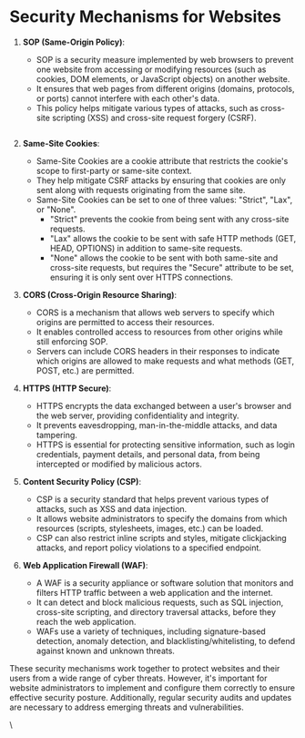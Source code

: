 # Security Mechanisms for Websites

1.  **SOP (Same-Origin Policy)**:

    * SOP is a security measure implemented by web browsers to prevent one website from accessing or modifying resources (such as cookies, DOM elements, or JavaScript objects) on another website.
    * It ensures that web pages from different origins (domains, protocols, or ports) cannot interfere with each other's data.
    * This policy helps mitigate various types of attacks, such as cross-site scripting (XSS) and cross-site request forgery (CSRF).

    <figure><img src="../../.gitbook/assets/image (3) (1) (1) (1) (1) (1).png" alt=""><figcaption></figcaption></figure>
2. **Same-Site Cookies**:
   * Same-Site Cookies are a cookie attribute that restricts the cookie's scope to first-party or same-site context.
   * They help mitigate CSRF attacks by ensuring that cookies are only sent along with requests originating from the same site.
   * Same-Site Cookies can be set to one of three values: "Strict", "Lax", or "None".
     * "Strict" prevents the cookie from being sent with any cross-site requests.
     * "Lax" allows the cookie to be sent with safe HTTP methods (GET, HEAD, OPTIONS) in addition to same-site requests.
     * "None" allows the cookie to be sent with both same-site and cross-site requests, but requires the "Secure" attribute to be set, ensuring it is only sent over HTTPS connections.
3. **CORS (Cross-Origin Resource Sharing)**:
   * CORS is a mechanism that allows web servers to specify which origins are permitted to access their resources.
   * It enables controlled access to resources from other origins while still enforcing SOP.
   * Servers can include CORS headers in their responses to indicate which origins are allowed to make requests and what methods (GET, POST, etc.) are permitted.
4. **HTTPS (HTTP Secure)**:
   * HTTPS encrypts the data exchanged between a user's browser and the web server, providing confidentiality and integrity.
   * It prevents eavesdropping, man-in-the-middle attacks, and data tampering.
   * HTTPS is essential for protecting sensitive information, such as login credentials, payment details, and personal data, from being intercepted or modified by malicious actors.
5. **Content Security Policy (CSP)**:
   * CSP is a security standard that helps prevent various types of attacks, such as XSS and data injection.
   * It allows website administrators to specify the domains from which resources (scripts, stylesheets, images, etc.) can be loaded.
   * CSP can also restrict inline scripts and styles, mitigate clickjacking attacks, and report policy violations to a specified endpoint.
6. **Web Application Firewall (WAF)**:
   * A WAF is a security appliance or software solution that monitors and filters HTTP traffic between a web application and the internet.
   * It can detect and block malicious requests, such as SQL injection, cross-site scripting, and directory traversal attacks, before they reach the web application.
   * WAFs use a variety of techniques, including signature-based detection, anomaly detection, and blacklisting/whitelisting, to defend against known and unknown threats.

These security mechanisms work together to protect websites and their users from a wide range of cyber threats. However, it's important for website administrators to implement and configure them correctly to ensure effective security posture. Additionally, regular security audits and updates are necessary to address emerging threats and vulnerabilities.



\
